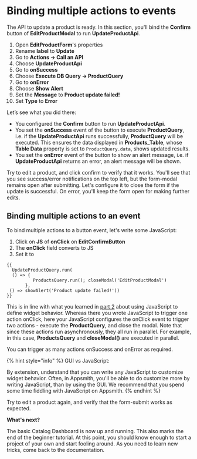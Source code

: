 # Binding multiple actions to events

The API to update a product is ready. In this section, you'll bind the **Confirm** button of **EditProductModal** to run **UpdateProductApi**.

1. Open **EditProductForm**'s properties
2. Rename **label** to **Update**
3. Go to **Actions → Call an API**
4. Choose **UpdateProductApi**
5. Go to **onSuccess**
6. Choose **Execute DB Query → ProductQuery**
7. Go to **onError**
8. Choose **Show Alert**
9. Set the **Message** to **Product update failed!**
10. Set **Type** to **Error**

Let’s see what you did there:

* You configured the **Confirm** button to run **UpdateProductApi**.
* You set the **onSuccess** event of the button to execute **ProductQuery**, i.e. if the **UpdateProductApi** runs successfully, **ProductQuery** will be executed. This ensures the data displayed in **Products\_Table**, whose **Table Data** property is set to `ProductQuery.data`, shows updated results. 
* You set the **onError** event of the button to show an alert message, i.e. if **UpdateProductApi** returns an error, an alert message will be shown.

Try to edit a product, and click confirm to verify that it works. You'll see that you see success/error notifications on the top left, but the form-modal remains open after submitting. Let's configure it to close the form if the update is successful. On error, you'll keep the form open for making further edits. 

## Binding multiple actions to an event

To bind multiple actions to a button event, let's write some JavaScript:

1. Click on **JS** of **onClick** on **EditConfirmButton**
2. The **onClick** field converts to JS
3. Set it to 

```text
{{
  UpdateProductQuery.run(
  () => { 
          ProductsQuery.run(); closeModal('EditProductModal')
       },
 () => showAlert('Product update failed!'))
}}
```

This is in line with what you learned in [part 2](https://app.gitbook.com/@appsmith/s/appsmith/~/drafts/-MNhV_5Yq8kOObHz_DLu/v/v1.3/tutorial/part-2-using-forms) about using JavaScript to define widget behavior. Whereas there you wrote JavaScript to trigger one action onClick, here your JavaScript configures the onClick event to trigger two actions - execute the **ProductQuery**, and close the modal. Note that since these actions run asynchronously, they all run in parallel. For example, in this case, **ProductsQuery** and **closeModal\(\)** are executed in parallel.

You can trigger as many actions onSuccess and onError as required. 

{% hint style="info" %}
GUI vs JavaScript:

By extension, understand that you can write any JavaScript to customize widget behavior. Often, in Appsmith, you'll be able to do customize more by writing JavaScript, than by using the GUI. We recommend that you spend some time fiddling with JavaScript on Appsmith.
{% endhint %}

Try to edit a product again, and verify that the form-submit works as expected.

**What's next?**

The basic Catalog Dashboard is now up and running. This also marks the end of the beginner tutorial. At this point, you should know enough to start a project of your own and start fooling around. As you need to learn new tricks, come back to the documentation.  


